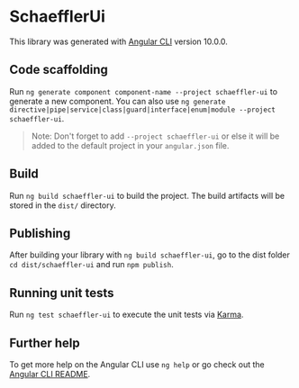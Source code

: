 # SchaefflerUi

This library was generated with [Angular CLI](https://github.com/angular/angular-cli) version 10.0.0.

## Code scaffolding

Run `ng generate component component-name --project schaeffler-ui` to generate a new component. You can also use `ng generate directive|pipe|service|class|guard|interface|enum|module --project schaeffler-ui`.
> Note: Don't forget to add `--project schaeffler-ui` or else it will be added to the default project in your `angular.json` file. 

## Build

Run `ng build schaeffler-ui` to build the project. The build artifacts will be stored in the `dist/` directory.

## Publishing

After building your library with `ng build schaeffler-ui`, go to the dist folder `cd dist/schaeffler-ui` and run `npm publish`.

## Running unit tests

Run `ng test schaeffler-ui` to execute the unit tests via [Karma](https://karma-runner.github.io).

## Further help

To get more help on the Angular CLI use `ng help` or go check out the [Angular CLI README](https://github.com/angular/angular-cli/blob/master/README.md).
